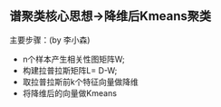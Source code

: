 ## 谱聚类核心思想->降维后Kmeans聚类
主要步骤：(by 李小森)
* n个样本产生相关性图矩阵W;
* 构建拉普拉斯矩阵L= D-W;
* 取拉普拉斯前k个特征向量做降维
* 将降维后的向量做Kmeans

